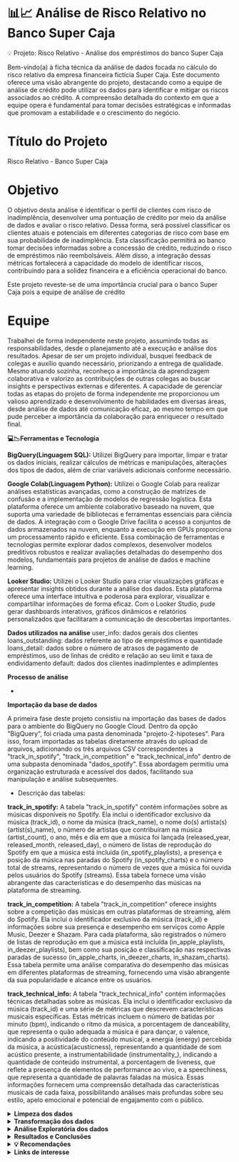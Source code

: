 # 📊📈 Análise de Risco Relativo no Banco Super Caja 

💡 Projeto: Risco Relativo  - Análise dos empréstimos do banco Super Caja 

Bem-vindo(a) à ficha técnica da análise de dados focada no cálculo do risco relativo da empresa financeira fictícia Super Caja. Este documento oferece uma visão abrangente do projeto, destacando como a equipe de análise de crédito pode utilizar os dados para identificar e mitigar os riscos associados ao crédito. A compreensão detalhada do contexto em que a equipe opera é fundamental para tomar decisões estratégicas e informadas que promovam a estabilidade e o crescimento do negócio.



# Título do Projeto
Risco Relativo - Banco Super Caja 


# Objetivo
  
O objetivo desta análise é identificar o perfil de clientes com risco de inadimplência, desenvolver uma pontuação de crédito por meio da análise de dados e avaliar o risco relativo. Dessa forma, será possível classificar os clientes atuais e potenciais em diferentes categorias de risco com base em sua probabilidade de inadimplência. Esta classificação permitirá ao banco tomar decisões informadas sobre a concessão de crédito, reduzindo o risco de empréstimos não reembolsáveis. Além disso, a integração dessas métricas fortalecerá a capacidade do modelo de identificar riscos, contribuindo para a solidez financeira e a eficiência operacional do banco.

Este projeto reveste-se de uma importância crucial para o banco Super Caja pois a equipe de análise de crédito
</details>

# Equipe

Trabalhei de forma independente neste projeto, assumindo todas as responsabilidades, desde o planejamento até a execução e análise dos resultados. Apesar de ser um projeto individual, busquei feedback de colegas e auxílio quando necessário, priorizando a entrega de qualidade. Mesmo atuando sozinha, reconheço a importância da aprendizagem colaborativa e valorizo as contribuições de outras colegas ao buscar insights e perspectivas externas e diferentes. A capacidade de gerenciar todas as etapas do projeto de forma independente me proporcionou um valioso aprendizado e desenvolvimento de habilidades em diversas áreas, desde análise de dados até comunicação eficaz, ao mesmo tempo em que pude perceber a importância da colaboração para enriquecer o resultado final.

</details>

 **💻📉Ferramentas e Tecnologia**


**BigQuery(Linguagem SQL):** Utilizei BigQuery para importar, limpar e tratar os dados iniciais, realizar cálculos de métricas e manipulações, alterações dos tipos de dados, além de criar variáveis adicionais conforme necessário.

**Google Colab(Linguagem Python):** Utilizei o Google Colab para realizar análises estatísticas avançadas, como a construção de matrizes de confusão e a implementação de modelos de regressão logística. Esta plataforma oferece um ambiente colaborativo baseado na nuvem, que suporta uma variedade de bibliotecas e ferramentas essenciais para ciência de dados. A integração com o Google Drive facilita o acesso a conjuntos de dados armazenados na nuvem, enquanto a execução em GPUs proporciona um processamento rápido e eficiente. Essa combinação de ferramentas e tecnologias permite explorar dados complexos, desenvolver modelos preditivos robustos e realizar avaliações detalhadas do desempenho dos modelos, fundamentais para projetos de análise de dados e machine learning.

**Looker Studio:** Utilizei o Looker Studio para criar visualizações gráficas e apresentar insights obtidos durante a análise dos dados. Esta plataforma oferece uma interface intuitiva e poderosa para explorar, visualizar e compartilhar informações de forma eficaz. Com o Looker Studio, pude gerar dashboards interativos, gráficos dinâmicos e relatórios personalizados que facilitaram a comunicação de descobertas importantes.


</details>


**Dados utilizados na análise**
user_info: dados gerais dos clientes
loans_outstanding: dados referente ao tipo de empréstimos e quantidade
loans_detail: dados sobre o número de atrasos de pagamento de empréstimos, uso de linhas de crédito e relação ao seu limit e taxa de endividamento 
default: dados dos clientes inadimplentes e adimplentes

**Processo de análise**
  
*

**Importação da base de dados**

A primeira fase deste projeto consistiu na importação das bases de dados para o ambiente do BigQuery no Google Cloud. Dentro da opção "BigQuery", foi criada uma pasta denominada "projeto-2-hipoteses". Para isso, foram importadas as tabelas diretamente através do upload de arquivos, adicionando os três arquivos CSV correspondentes a  "track_in_spotify", "track_in_competition" e "track_technical_info" dentro de uma subpasta denominada "dados_spotify". Essa abordagem permitiu uma organização estruturada e acessível dos dados, facilitando sua manipulação e análise subsequentes.

* Descrição das tabelas:

**track_in_spotify:** A tabela "track_in_spotify" contém informações sobre as músicas disponíveis no Spotify. Ela inclui o identificador exclusivo da música (track_id), o nome da música (track_name), o nome do(s) artista(s) (artist(s)_name), o número de artistas que contribuíram na música (artist_count), o ano, mês e dia em que a música foi lançada (released_year, released_month, released_day), o número de listas de reprodução do Spotify em que a música está incluída (in_spotify_playlists), a presença e posição da música nas paradas do Spotify (in_spotify_charts) e o número total de streams, representando o número de vezes que a música foi ouvida pelos usuários do Spotify (streams). Essa tabela fornece uma visão abrangente das características e do desempenho das músicas na plataforma de streaming.

**track_in_competition:** A tabela "track_in_competition" oferece insights sobre a competição das músicas em outras plataformas de streaming, além do Spotify. Ela inclui o identificador exclusivo da música (track_id) e informações sobre sua presença e desempenho em serviços como Apple Music, Deezer e Shazam. Para cada plataforma, são registrados o número de listas de reprodução em que a música está incluída (in_apple_playlists, in_deezer_playlists), bem como sua posição e classificação nas respectivas paradas de sucesso (in_apple_charts, in_deezer_charts, in_shazam_charts). Essa tabela permite uma análise comparativa do desempenho das músicas em diferentes plataformas de streaming, fornecendo uma visão abrangente da sua popularidade e alcance entre os usuários.

**track_technical_info:** A tabela "track_technical_info" contém informações técnicas detalhadas sobre as músicas. Ela inclui o identificador exclusivo da música (track_id) e uma série de métricas que descrevem características musicais específicas. Estas métricas incluem o número de batidas por minuto (bpm), indicando o ritmo da música, a porcentagem de danceability, que representa o quão adequada a música é para dançar, o valence, indicando a positividade do conteúdo musical, a energia (energy) percebida da música, a acústica(acusticness), representando a quantidade de som acústico presente, a instrumentabilidade (instrumentality_),  indicando a quantidade de conteúdo instrumental, a porcentagem de liveness, que reflete a presença de elementos de performance ao vivo, e a speechiness, que representa a quantidade de palavras faladas na música. Essas informações fornecem uma compreensão detalhada das características musicais de cada faixa, possibilitando análises mais profundas sobre seu estilo, apelo emocional e potencial de engajamento com o público.

</details>

<details>
<summary><b> Limpeza dos dados</b></summary>

**Dados Nulos:**
Para identificar e tratar valores nulos no BigQuery, foram empregados comandos SQL, incluindo SELECT, FROM, WHERE e IS NULL, para localizar os valores nulos dentro de cada uma das variáveis das tabelas. Durante a análise, constatou-se a presença de 50 valores nulos na variável "in_shazam_charts" e 95 valores nulos na variável "key". Para abordar os valores nulos na variável "in_shazam_charts", optou-se por utilizar o valor da mediana para preenchê-los, uma vez que esse método resultou em uma variação mínima na média dos dados. Essa estratégia de tratamento foi escolhida para preservar a integridade e a representatividade dos dados, garantindo a qualidade da análise subsequente.

**Dados Duplicados:**
Para identificar e tratar valores duplicados no BigQuery, foram utilizados os comandos SQL COUNT, GROUP BY e HAVING. Durante a análise, foram identificados 10 valores duplicados para a variável "track_name". Para lidar com essa duplicidade, foram removidos 5 valores duplicados, garantindo a integridade e a consistência dos dados. Essa abordagem foi adotada para assegurar a precisão e a confiabilidade da análise subsequente, evitando distorções nos resultados devido a entradas duplicadas.
</details>

<details>
<summary><b> Transformação dos dados</b></summary>

**Dados fora do escopo da análise e discrepantes:**
Através de comandos SQL, como SELECT EXCEPT, foi decidido remover as variáveis "key" (tom musical da música) e "mode" (modo de música -maior ou menor), pois foram consideradas irrelevantes para o propósito da análise. Em relação aos dados discrepantes, foi utilizado o comando REGEXP REPLACE para manipulação de strings, corrigindo caracteres nas variáveis "track_name" e "artist_s__name". Para identificar discrepâncias em variáveis numéricas, como "streams", originalmente armazenada como string, empregaram-se os comandos MAX, MIN e AVG. Essa abordagem permitiu a identificação e correção de valores discrepantes, garantindo a qualidade e a confiabilidade dos dados.


**Conversão do tipo de dados da variável 'streams':**
A variável "streams", que originalmente estava no formato de string, foi convertida para um formato numérico utilizando o comando SAFE_CAST. Essa conversão permite que os dados sejam tratados e analisados de forma mais eficiente, possibilitando a realização de cálculos e análises estatísticas relevantes,proporcionando uma compreensão mais precisa do número total de streams de cada música no Spotify.


**Criação de novas variáveis:** 
Através dos comandos CONCAT, CAST e JOIN, foram criadas as seguintes variáveis:


* "release_date_concat": Esta variável foi criada com o propósito de combinar três variáveis: *"released_year", "released_month" e "released_day", formando uma única data que representa o ano, mês e dia de lançamento de uma música.

* "soma_playlists": Esta variável representa a soma de uma música em playlists do Spotify, Deezer e Apple, sendo criada através da concatenação das variáveis "in_spotify_playlists", "in_apple_playlists" e "in_deezer_playlists".

Obs: Não consideramos o Shazam, pois se trata de um aplicativo que identifica o nome da música que está tocando no ambiente, ele é útil para quem não conhece ou se esqueceu do nome da canção reproduzida.

* "count_music_artosolo": Esta variável foi criada para representar a quantidade de músicas por artista solo. Para sua criação, foram utilizados os comandos SQL WITH, COUNT e GROUP BY.

Essas variáveis foram criadas utilizando uma combinação de funções e comandos SQL para agregar e manipular os dados de forma significativa, proporcionando insights valiosos para análises posteriores.


**Consolidação dos dados:**
Ao término do processo, foi realizada a integração das tabelas 'track_in_competition', 'track_in_spotify' e 'track_technical_info' por meio dos comandos CREATE TABLE, LEFT JOIN e JOIN, resultando na criação da tabela 'dados_spotify_final'."

</details>

</details>


<details>
<summary><b> Análise Exploratória dos dados </b></summary>


<details>
<summary><b> Comportamento e visualização dos dados </b></summary>
  
Após importar os dados tratados para o ambiente do Power BI, realizamos uma análise exploratória para entender o comportamento dos dados e extrair insights valiosos. Esta etapa envolveu várias técnicas de visualização e análise estatística para compreender melhor as características dos dados.

* Agrupamento por Artista e por Música: Inicialmente, realizamos um agrupamento para verificar quantos streams havia por artista e por música. Essa análise nos permitiu entender a distribuição dos streams em relação aos artistas e às músicas, identificando padrões de popularidade e engajamento.

* Gráfico de Barras: Para visualizar essas distribuições, criamos gráficos de barras que destacavam a quantidade de streams por artista e por música. Esses gráficos proporcionaram uma representação visual clara e intuitiva da popularidade das músicas e dos artistas no Spotify.

* Estatísticas Descritivas: Além disso, calculamos os valores de média, mediana e desvio padrão das variáveis numéricas da tabela. Essas estatísticas descritivas nos forneceram insights sobre a tendência central e a dispersão dos dados, ajudando a identificar possíveis outliers e padrões de comportamento.
  
* Histograma: Para uma compreensão mais detalhada da distribuição das variáveis numéricas, criamos um histograma que mostra a frequência de ocorrência de diferentes faixas de valores. Esse histograma nos permitiram visualizar a forma e a dispersão dos dados, facilitando a identificação de padrões e tendências.
  
* Gráfico de Linhas:
Por fim, geramos um gráfico de linhas para visualizar o número de músicas lançadas por ano. Esse gráfico nos ajudou a entender a evolução temporal da produção musical e a identificar tendências ao longo do tempo.
  
</details>  

<details>
<summary><b> Cálculo de quartis </b></summary>

Para uma análise mais granular das características das músicas (“bpm”, “danceability”, “valence”, “energy”, “acousticness”, “instrumentalness”, “liveness” e “speechiness”) , decidimos categorizar as variáveis ​​que representam essas características em quartis, atribuindo valores de 1 a 4. . Essa abordagem nos permitiu agrupar as músicas com base em diferentes níveis dessas características, proporcionando uma compreensão mais detalhada de sua diversidade e distribuição.

Utilizamos uma combinação de comandos SQL, incluindo WITH, NTILE, OVER e ORDER BY, para realizar essa categorização de maneira eficiente e escalável. Primeiramente, definimos a lógica para a categorização dos quartis, atribuindo valores de 1 a 4 com base na distribuição das características das músicas na amostra de dados.

Essa categorização nos permitiu analisar as características das músicas de forma mais abrangente, identificando padrões e tendências em diferentes faixas de valores. Além disso, facilitou a comparação entre músicas com características semelhantes e a identificação de grupos distintos com base em suas características musicais.

</details>

<details>
<summary><b> Segmentação de Dados por Quartis </b></summary>
  
Para uma análise mais simplificada e interpretável, decidimos segmentar os dados em duas categorias distintas, denominadas "alta" e "baixa", para os quartis das variáveis que representam as características das músicas. Essa segmentação nos permitiu agrupar os valores dos quartis de maneira mais intuitiva, facilitando a comparação e interpretação dos resultados.



**Metodologia de Segmentação:**
Utilizamos uma abordagem baseada em regras simples para atribuir os valores dos quartis às categorias "alta" e "baixa". Os valores 1 e 2 foram agrupados na categoria "baixa", enquanto os valores 3 e 4 foram agrupados na categoria "alta". Para realizar essa segmentação, empregamos o comando IF para criar uma lógica de classificação e agregamos os resultados por meio do comando JOIN.

**Criação de Tabelas Matrizes:**
Para avaliar o comportamento das variáveis das características das músicas em relação ao número médio de streams, criamos tabelas matriz para cada uma das variáveis. Essas tabelas permitiram verificar o valor médio de streams para cada uma das duas categorias criadas (alta e baixa) em relação a cada variável.

Ao final, foi criada uma nova tabela utilizando o comando CREATE TABLE chamada “dados_spotify_categorizados".

</details>

<details>
<summary><b> Teste de correlação </b></summary>

Para validar as hipóteses inicialmente propostas neste projeto, realizamos o teste de correlação dentro do ambiente do BigQuery. Utilizamos o comando CORR para calcular a correlação entre as variáveis relevantes e investigar possíveis relações entre elas.

**Metodologia do Teste:**
Utilizamos uma abordagem estatística para avaliar a correlação entre as variáveis selecionadas. O teste de correlação nos permitiu determinar se existe uma relação linear entre duas variáveis e a direção (positiva ou negativa) e a força dessa relação.

**Comando Utilizado:**

* CORR: Utilizamos o comando CORR dentro do ambiente do BigQuery para calcular a matriz de correlação entre as variáveis de interesse. Esse comando nos forneceu uma visão geral das relações entre as variáveis e ajudou a identificar possíveis associações significativas.

**Benefícios do Teste:**
O teste de correlação nos permitiu avaliar a presença e a magnitude das relações entre as variáveis, fornecendo insights valiosos para a validação das hipóteses levantadas no início do projeto. Ao identificar correlações significativas, pudemos confirmar ou refutar  as relações esperadas entre as variáveis e orientar análises posteriores com base nos resultados obtidos. Esse teste foi essencial para fundamentar nossas conclusões e recomendações finais com base em evidências estatísticas sólidas.

</details>

<details>
<summary><b> Teste de significância (Mann-Whitney) </b></summary>

No ambiente do Google Colab, empregamos a linguagem Python para conduzir o teste de significância não paramétrico de Mann-Whitney, como parte da análise das hipóteses deste projeto. O objetivo principal desse teste foi determinar se existe uma diferença significativa entre dois grupos independentes de dados.

**Metodologia do Teste:**
O teste de Mann-Whitney é uma técnica estatística robusta que não requer que os dados sigam uma distribuição normal, tornando-o ideal para situações em que a normalidade dos dados é desconhecida. Ele avalia se existe uma diferença estatisticamente significativa entre as distribuições de duas amostras independentes, com base nos valores das observações.

**Vantagens do Teste:**
Uma das principais vantagens do teste de Mann-Whitney é sua capacidade de lidar com dados que não seguem uma distribuição normal. Isso o torna uma ferramenta valiosa para análises estatísticas em que a normalidade dos dados não pode ser assumida. Além disso, por ser um teste não paramétrico, ele é menos sensível a outliers e é mais robusto em relação a violações de pressupostos estatísticos.

**Implementação em Python:**
Utilizamos a linguagem Python no ambiente do Google Colab para implementar o teste de Mann-Whitney. Isso nos permitiu realizar uma análise estatística precisa e eficiente, aproveitando as bibliotecas e ferramentas disponíveis na linguagem para conduzir o teste de forma adequada.

**Importância do Teste:**
O teste de Mann-Whitney desempenhou um papel crucial na validação das hipóteses deste trabalho, fornecendo evidências estatísticas sólidas para suportar nossas conclusões. Ao determinar se existem diferenças significativas entre os grupos de dados analisados, este teste nos permitiu identificar padrões e tendências importantes, contribuindo para uma compreensão mais profunda do fenômeno em estudo.
</details>

<details>
<summary><b> Teste de Regressão Linear </b></summary>
  
Utilizando a linguagem Python, conduzimos uma análise de regressão linear como parte da investigação das hipóteses deste projeto. O objetivo principal dessa análise foi examinar as relações entre as variáveis selecionadas e determinar se existem associações significativas entre elas.

**Metodologia do Teste:**
A análise de regressão linear é uma técnica estatística poderosa que nos permite modelar e investigar a relação entre uma variável dependente e uma ou mais variáveis independentes. Neste contexto, empregamos a regressão linear para avaliar o impacto de determinadas variáveis sobre uma variável de interesse e identificar padrões ou tendências nos dados.

**Visualização dos Resultados:**
Além da análise estatística, criamos gráficos de dispersão para visualizar o comportamento das variáveis em cada uma das hipóteses do projeto. Esses gráficos nos forneceram uma representação visual das relações entre as variáveis e ajudaram a identificar padrões ou tendências nos dados.

**Importância da Análise:**
A análise de regressão linear desempenhou um papel crucial na investigação das hipóteses deste projeto, fornecendo insights sobre a natureza das relações entre as variáveis estudadas. Ao identificar associações significativas, pudemos validar nossas hipóteses e compreender melhor os fatores que influenciam as variáveis de interesse.

**Implementação em Python:**
Utilizamos a linguagem Python para implementar a análise de regressão linear, aproveitando as bibliotecas e ferramentas disponíveis na linguagem para conduzir a análise de forma eficiente e precisa. A flexibilidade e a robustez do Python nos permitiram explorar as relações entre as variáveis e extrair insights valiosos dos dados.
</details>

</details>

<details>
<summary><b> Resultados e Conclusões </b></summary>

Conclusões da Análise Exploratória dos Dados

<details>
<summary><b> Hipótese 1 - Impacto BPM nos Streams </b></summary>

A suposição inicial de que músicas com um maior número de batidas por minuto (BPM) teriam um maior número de streams não foi confirmada pela análise exploratória dos dados. Os resultados dos testes estatísticos revelaram o seguinte:

**Teste de Correlação:**
O coeficiente de correlação entre as variáveis "bpm" e "streams" foi calculado como -0.0009, indicando uma correlação negativa muito fraca entre elas. Esse valor sugere que não há uma associação significativa entre o BPM e o número de streams das músicas.

**Teste de Significância (Mann-Whitney):**
Ao analisar as categorias "alta" e "baixa" da variável "bpm" em relação ao número de streams, não foi encontrada diferença significativa entre elas. Isso indica que o BPM não parece influenciar de forma significativa o número de streams das músicas.

**Teste de Regressão Linear:**
O teste de regressão linear apresentou um valor de p = 0.944 para a variável independente "bpm". Esse valor elevado de p indica que o BPM não é estatisticamente significativo para prever os streams. Em outras palavras, o BPM não é um bom preditor do número de streams das músicas.

**Conclusão Geral:**
Com base nos resultados desses testes estatísticos, não encontramos evidências estatísticas que sustentem a ideia de uma relação significativa entre as variáveis "bpm" e "streams". Portanto, não podemos afirmar que o BPM das músicas influencia diretamente o número de streams no Spotify. Outros fatores podem ter um papel mais significativo na popularidade e no sucesso das músicas na plataforma.


</details>

<details>
<summary><b> Hipótese 2 - Correlação entre o Ranking do Spotify e Outras Plataformas </b></summary>

Os testes realizados confirmaram a hipótese inicial de que as músicas mais populares no ranking do Spotify também têm um desempenho semelhante nas plataformas Deezer e Apple. Os resultados dos testes estatísticos são os seguintes:

**Teste de Correlação:**
As correlações entre o ranking do Spotify e as plataformas Deezer e Apple foram calculadas como 0.5998 e 0.5519, respectivamente. Esses valores indicam uma correlação positiva entre as plataformas, sugerindo que as músicas populares no Spotify tendem a ter um desempenho semelhante nas plataformas Deezer e Apple.

**Teste de Regressão Linear:**
As regressões aplicadas apresentaram valores de p < 0.05, o que indica que há uma evidência estatisticamente significativa para a relação entre as músicas populares no ranking do Spotify e seu desempenho nas plataformas Deezer e Apple. Em outras palavras, as músicas que são populares no Spotify têm uma associação estatisticamente significativa com as plataformas Deezer e Apple.

**Conclusão Geral:**
Com base nos resultados desses testes estatísticos, podemos concluir que há uma associação estatisticamente significativa entre a popularidade das músicas no ranking do Spotify e seu desempenho nas plataformas Deezer e Apple. Portanto, a hipótese de que as músicas mais populares no Spotify também são populares nas plataformas Deezer e Apple foi validada. Isso sugere que o sucesso de uma música em uma plataforma de streaming pode influenciar seu desempenho em outras plataformas, indicando uma tendência geral no comportamento dos usuários.
</details>

<details>
<summary><b> Hipótese 3 - Correlação entre a Presença em Playlists e o Número de Streams  </b></summary>
Os testes realizados confirmaram a hipótese de que a presença de uma música em um maior número de playlists está correlacionada com um aumento significativo no número de streams. Abaixo estão os resultados dos testes estatísticos:

**Teste de Correlação:**
Após análises, verificou-se uma correlação positiva entre a presença de uma música em playlists e o número de streams, com um valor de p = 0.7835. Esse resultado indica que há uma correlação significativa entre as duas variáveis, confirmando a hipótese de que uma maior presença em playlists está associada a um aumento no número de streams.

**Teste de Regressão Linear:**
O teste de regressão revelou um R-quadrado de 0.625, o que significa que aproximadamente 62.5% da variabilidade nos streams pode ser explicada pela presença de uma música em playlists. Esse valor indica uma relação moderadamente forte entre as variáveis e sugere que a presença em playlists é um fator significativo na determinação do número de streams de uma música.

**Conclusão Geral:**
Com base nos resultados dos testes estatísticos, pode-se concluir que há uma relação significativa entre a presença de uma música em playlists e o aumento no número de streams. Isso confirma a importância das playlists como impulsionadores de sucesso para as músicas no ambiente de streaming. Portanto, a hipótese de que a presença em playlists está correlacionada com o número de streams foi validada.

</details>

<details>
<summary><b> Hipótese 4 - Relação entre o Número de Músicas de um Artista e o Total de Streams no Spotify  </b></summary>

Os resultados da análise indicam uma correlação positiva e significativa entre o número de músicas disponíveis de um artista no Spotify e o total de streams acumulados. Os testes estatísticos realizados revelaram o seguinte:

**Teste de Correlação:**
Foi observada uma correlação positiva entre o número de músicas de um artista e o total de streams no Spotify, com um valor de p = 0.7783. Esse resultado sugere uma associação significativa entre as duas variáveis, apoiando a hipótese de que um maior catálogo de músicas está relacionado a um aumento nos streams.

**Teste de Regressão Linear:**
O teste de regressão linear apresentou um R-quadrado de 0.606, indicando que aproximadamente 60.6% da variação nos streams pode ser explicada pelo número de músicas de um artista no Spotify. Esse valor aponta para uma relação positiva e substancial entre as variáveis, evidenciando que um aumento no número de faixas está associado a um aumento significativo na quantidade de streams.

**Conclusão Geral:**
Com base nos resultados dos testes estatísticos, podemos concluir que existe uma relação estatisticamente significativa entre o número de músicas de um artista e o total de streams no Spotify. Isso destaca a importância da disponibilidade do catálogo de um artista para o sucesso na plataforma de streaming. Portanto, a hipótese de que o número de faixas de um artista está relacionado ao número de streams foi validada.

</details>

<details>
<summary><b> Hipótese 5- Influência das Características Musicais no Número de Streams no Spotify  </b></summary>

Após análise, concluiu-se que as características das músicas têm impacto variado no sucesso em termos de número de streams no Spotify. Os resultados dos testes estatísticos são os seguintes:

**Teste de Correlação:**
Observou-se uma correlação negativa muito fraca entre todas as características das músicas e o número de streams no Spotify, com valores próximos de zero. Isso sugere uma relação mínima ou inexistente entre essas variáveis.

**Teste de Significância:**
Apenas a variável "speechiness" apresentou diferença significativa entre suas categorias e o número de streams. Isso indica que o conteúdo falado na música tem alguma influência no número de streams, mas as outras características não demonstraram uma diferença significativa.

**Teste de Regressão Linear:**
A análise de regressão linear mostrou que algumas características da música, como "danceability" e "speechiness", têm uma influência significativa no número de streams. No entanto, outras características, como "valence", "energy", "acousticness", "instrumentalness" e "liveness", não apresentaram uma relação estatisticamente significativa com os streams.

**Conclusão Geral:**
Considerando os resultados dos testes estatísticos e a análise dos coeficientes de regressão, optou-se por refutar a hipótese de que as características das músicas influenciam o sucesso em termos de número de streams no Spotify. Embora algumas características, como "danceability" e "speechiness", pareçam ter impacto significativo, outras não demonstraram uma associação clara com o número de streams. Portanto, a influência das características musicais no sucesso das músicas em termos de streams no Spotify não pode ser generalizada, e a relação entre essas variáveis é mais complexa do que inicialmente previsto.
</details>

</details>

<details>
<summary><b> 💡 Recomendações  </b></summary>

Com base nas conclusões da análise exploratória dos dados e no objetivo de ajudar o novo artista a alcançar o sucesso, aqui estão algumas sugestões:

**Diversificação do Conteúdo Musical:** Embora as características das músicas não demonstram uma influência clara no número de streams, é importante diversificar o conteúdo musical para atrair uma ampla audiência. É recomendável experimentar criar músicas com diferentes estilos, ritmos e letras para atingir diferentes públicos-alvo.

**Aproveitar Plataformas de Playlist:** A presença em playlists é um fator significativo para o sucesso no Spotify. Portanto, é recomendável concentrar-se em promover músicas para curadores de playlists (responsável por criar as playlists editoriais da maneira mais segmentada possível, casando com o público alvo daquele gênero e organizando as músicas que fazem sentido estar dentro da playlist) e tentar garantir inclusões em playlists populares. Isso pode ser feito através de networking, promoção ativa e envio direto das  músicas do novo artista para os curadores.

**Foco na Qualidade do Conteúdo Falado:** A variável "speechiness" mostrou ter alguma influência no número de streams. Embora refutamos a análise olhando para o contexto geral, é importante prestar atenção à qualidade e ao conteúdo das partes faladas em suas músicas, como letras e interlúdios, garantindo que sejam cativantes e envolventes para os ouvintes.

**Engajamento com a Audiência:** É recomendável construir uma forte presença nas redes sociais e interagir regularmente com a base de fãs. Respondendo a comentários, participando de conversas e compartilhando conteúdos exclusivos para manter os fãs engajados e criar uma comunidade em torno da música do novo artista.

**Replicação de Estratégias Bem-Sucedidas:** Observar a correlação positiva entre as músicas mais populares no Spotify e seu desempenho nas plataformas Deezer e Apple sugere que estratégias bem-sucedidas no Spotify podem ser replicadas em outras plataformas de streaming. A gravadora pode explorar essas oportunidades para maximizar o alcance do novo artista e aumentar sua base de fãs em diferentes plataformas.

**Análise Contínua de Dados:** É recomendável se manter atualizado com as tendências do mercado musical e analisar continuamente os dados de streaming das  músicas do novo artista. Isso permitirá ajustes e adaptações em sua estratégia conforme necessário para maximizar seu potencial de sucesso.

**Colaborações com Artistas Reconhecidos:** Se possível  sugerimos parcerias com artistas já estabelecidos que podem ajudar a aumentar a visibilidade do novo artista. Procure colaborações com artistas que tenham um grande número de seguidores nas plataformas de streaming, o que pode levar a um aumento no número de streams.

Ao implementar essas sugestões e permanecer flexível e adaptável ao ambiente em constante mudança da indústria musical, o novo artista terá uma melhor chance de alcançar o sucesso desejado.


</details>

<details>
<summary><b> Links de interesse  </b></summary>

Teste não paramétrico: https://www.inf.ufsc.br/~vera.carmo/Testes_de_Hipoteses/Testes_nao_parametricos_Mann-Whitney.pdf

</details>

